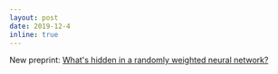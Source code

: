 ```yaml
---
layout: post
date: 2019-12-4
inline: true
---
```


New preprint: [What's hidden in a randomly weighted neural network?](https://arxiv.org/abs/1911.13299)
